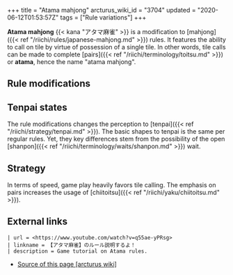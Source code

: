 +++
title = "Atama mahjong"
arcturus_wiki_id = "3704"
updated = "2020-06-12T01:53:57Z"
tags = ["Rule variations"]
+++

**Atama mahjong** {{< kana "アタマ麻雀" >}} is a modification to
[mahjong]({{< ref "/riichi/rules/japanese-mahjong.md" >}}) rules. It features the ability to call on
tile by virtue of possession of a single tile. In other words, tile calls can be made to complete
[pairs]({{< ref "/riichi/terminology/toitsu.md" >}}) or **atama**, hence the name "atama mahjong".

## Rule modifications

## Tenpai states

The rule modifications changes the perception to [tenpai]({{< ref "/riichi/strategy/tenpai.md" >}}).
The basic shapes to tenpai is the same per regular rules. Yet, they key differences stem from the
possibility of the open [shanpon]({{< ref "/riichi/terminology/waits/shanpon.md" >}}) wait.

## Strategy

In terms of speed, game play heavily favors tile calling. The emphasis on pairs increases the usage
of [chiitoitsu]({{< ref "/riichi/yaku/chiitoitsu.md" >}}).

## External links

```Youtube
| url = <https://www.youtube.com/watch?v=q55ae-yPRsg>
| linkname = 【アタマ麻雀】のルール説明するよ！
| description = Game tutorial on Atama rules.
```

- [Source of this page [arcturus wiki]](http://arcturus.su/wiki/Atama_mahjong)
